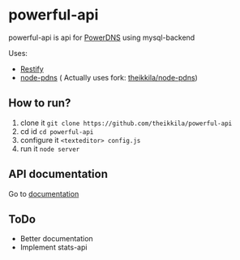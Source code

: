 powerful-api
============

powerful-api is api for [PowerDNS](https://github.com/PowerDNS/pdns) using mysql-backend


Uses:
- [Restify](https://github.com/mcavage/node-restify)
- [node-pdns](https://github.com/Tug/node-pdns) ( Actually uses fork: [theikkila/node-pdns](https://github.com/theikkila/node-pdns))

## How to run?

1. clone it `git clone https://github.com/theikkila/powerful-api`
2. cd id `cd powerful-api`
3. configure it `<texteditor> config.js`
4. run it `node server`

## API documentation

Go to [documentation](https://github.com/theikkila/powerful-api/blob/master/APIDOC.md)


## ToDo

- Better documentation
- Implement stats-api